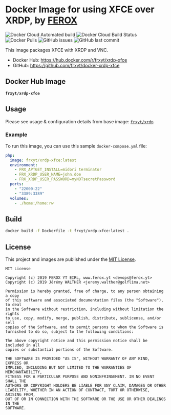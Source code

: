 # Docker Image for using XFCE over XRDP, by [FEROX](https://ferox.yt)

![Docker Cloud Automated build](https://img.shields.io/docker/cloud/automated/frxyt/xrdp-xfce.svg)
![Docker Cloud Build Status](https://img.shields.io/docker/cloud/build/frxyt/xrdp-xfce.svg)
![Docker Pulls](https://img.shields.io/docker/pulls/frxyt/xrdp-xfce.svg)
![GitHub issues](https://img.shields.io/github/issues/frxyt/docker-xrdp-xfce.svg)
![GitHub last commit](https://img.shields.io/github/last-commit/frxyt/docker-xrdp-xfce.svg)

This image packages XFCE with XRDP and VNC.

* Docker Hub: https://hub.docker.com/r/frxyt/xrdp-xfce
* GitHub: https://github.com/frxyt/docker-xrdp-xfce

## Docker Hub Image

**`frxyt/xrdp-xfce`**

## Usage

Please see usage & configuration details from base image: [`frxyt/xrdp`](https://github.com/frxyt/docker-xrdp)

### Example

To run this image, you can use this sample `docker-compose.yml` file:

```yaml
php:
  image: frxyt/xrdp-xfce:latest
  environment:
    - FRX_APTGET_INSTALL=midori terminator
    - FRX_XRDP_USER_NAME=john.doe
    - FRX_XRDP_USER_PASSWORD=myNOTsecretPassword
  ports:
    - "22000:22"
    - "3389:3389"
  volumes:
    - ./home:/home:rw
```

## Build

```sh
docker build -f Dockerfile -t frxyt/xrdp-xfce:latest .
```

## License

This project and images are published under the [MIT License](LICENSE).

```
MIT License

Copyright (c) 2019 FEROX YT EIRL, www.ferox.yt <devops@ferox.yt>
Copyright (c) 2019 Jérémy WALTHER <jeremy.walther@golflima.net>

Permission is hereby granted, free of charge, to any person obtaining a copy
of this software and associated documentation files (the "Software"), to deal
in the Software without restriction, including without limitation the rights
to use, copy, modify, merge, publish, distribute, sublicense, and/or sell
copies of the Software, and to permit persons to whom the Software is
furnished to do so, subject to the following conditions:

The above copyright notice and this permission notice shall be included in all
copies or substantial portions of the Software.

THE SOFTWARE IS PROVIDED "AS IS", WITHOUT WARRANTY OF ANY KIND, EXPRESS OR
IMPLIED, INCLUDING BUT NOT LIMITED TO THE WARRANTIES OF MERCHANTABILITY,
FITNESS FOR A PARTICULAR PURPOSE AND NONINFRINGEMENT. IN NO EVENT SHALL THE
AUTHORS OR COPYRIGHT HOLDERS BE LIABLE FOR ANY CLAIM, DAMAGES OR OTHER
LIABILITY, WHETHER IN AN ACTION OF CONTRACT, TORT OR OTHERWISE, ARISING FROM,
OUT OF OR IN CONNECTION WITH THE SOFTWARE OR THE USE OR OTHER DEALINGS IN THE
SOFTWARE.
```